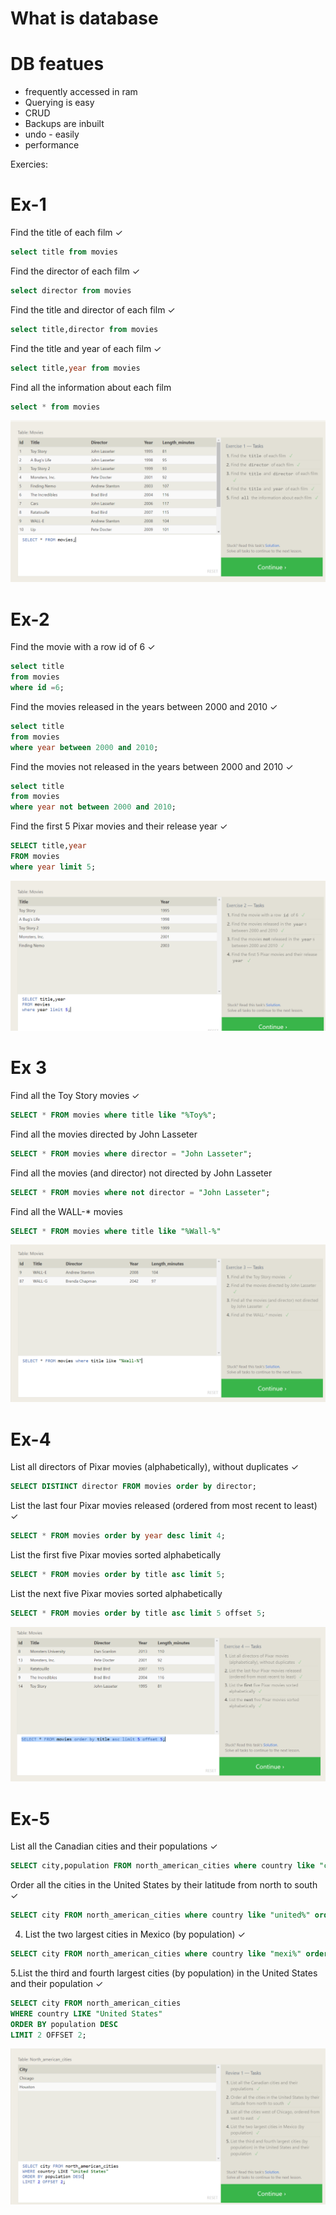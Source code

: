 # What is database

# DB featues

- frequently accessed in ram
- Querying is easy
- CRUD
- Backups are inbuilt
- undo - easily
- performance

Exercies:

# Ex-1

Find the title of each film ✓

```sql
select title from movies
```

Find the director of each film ✓

```sql
select director from movies
```

Find the title and director of each film ✓

```sql
select title,director from movies
```

Find the title and year of each film ✓

```sql
select title,year from movies
```

Find all the information about each film

```sql
select * from movies
```

![alt text](ex-1.png)

# Ex-2

Find the movie with a row id of 6 ✓

```sql
select title
from movies
where id =6;
```

Find the movies released in the years between 2000 and 2010 ✓

```sql
select title
from movies
where year between 2000 and 2010;
```

Find the movies not released in the years between 2000 and 2010 ✓

```sql
select title
from movies
where year not between 2000 and 2010;
```

Find the first 5 Pixar movies and their release year ✓

```sql
SELECT title,year
FROM movies
where year limit 5;
```

![alt text](ex-2.png)

# Ex 3

Find all the Toy Story movies ✓

```sql
SELECT * FROM movies where title like "%Toy%";
```

Find all the movies directed by John Lasseter

```sql
SELECT * FROM movies where director = "John Lasseter";
```

Find all the movies (and director) not directed by John Lasseter

```sql
SELECT * FROM movies where not director = "John Lasseter";
```

Find all the WALL-\* movies

```sql
SELECT * FROM movies where title like "%Wall-%"
```

![alt text](ex-3.png)

# Ex-4

List all directors of Pixar movies (alphabetically), without duplicates ✓

```sql
SELECT DISTINCT director FROM movies order by director;
```

List the last four Pixar movies released (ordered from most recent to least) ✓

```sql
SELECT * FROM movies order by year desc limit 4;
```

List the first five Pixar movies sorted alphabetically

```sql
SELECT * FROM movies order by title asc limit 5;
```

List the next five Pixar movies sorted alphabetically

```sql
SELECT * FROM movies order by title asc limit 5 offset 5;
```

![alt text](ex-4.png)

# Ex-5

List all the Canadian cities and their populations ✓

```sql
SELECT city,population FROM north_american_cities where country like "canada";
```

Order all the cities in the United States by their latitude from north to south ✓

```sql
SELECT city FROM north_american_cities where country like "united%" order by latitude desc;
```

4. List the two largest cities in Mexico (by population) ✓

```sql
SELECT city FROM north_american_cities where country like "mexi%" order by population desc limit 2;
```

5.List the third and fourth largest cities (by population) in the United States and their population ✓

```sql
SELECT city FROM north_american_cities
WHERE country LIKE "United States"
ORDER BY population DESC
LIMIT 2 OFFSET 2;
```

![alt text](<ex-5 review1.png>)
